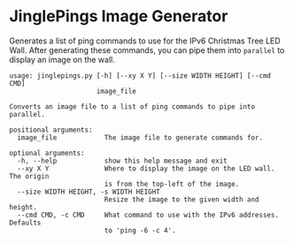 # JinglePings Image Generator
Generates a list of ping commands to use for the IPv6 Christmas Tree LED Wall. After generating these commands, you can pipe them into `parallel` to display an image on the wall.

```
usage: jinglepings.py [-h] [--xy X Y] [--size WIDTH HEIGHT] [--cmd CMD]
                      image_file

Converts an image file to a list of ping commands to pipe into parallel.

positional arguments:
  image_file            The image file to generate commands for.

optional arguments:
  -h, --help            show this help message and exit
  --xy X Y              Where to display the image on the LED wall. The origin
                        is from the top-left of the image.
  --size WIDTH HEIGHT, -s WIDTH HEIGHT
                        Resize the image to the given width and height.
  --cmd CMD, -c CMD     What command to use with the IPv6 addresses. Defaults
                        to 'ping -6 -c 4'.
```
